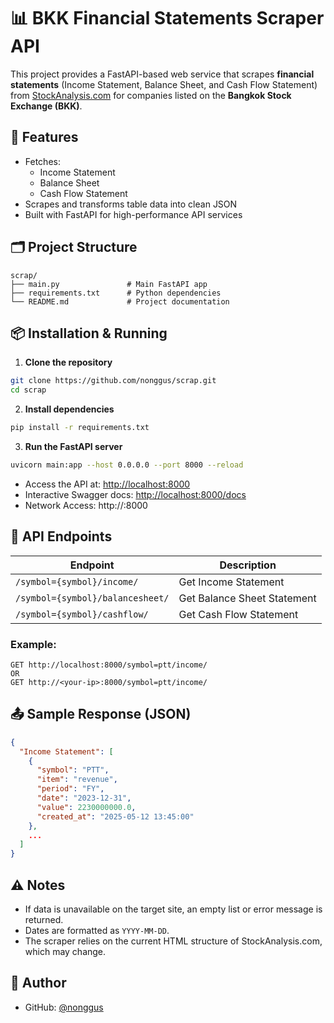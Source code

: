 # 📊 BKK Financial Statements Scraper API

This project provides a FastAPI-based web service that scrapes **financial statements** (Income Statement, Balance Sheet, and Cash Flow Statement) from [StockAnalysis.com](https://stockanalysis.com) for companies listed on the **Bangkok Stock Exchange (BKK)**.

## 🚀 Features

- Fetches:
  - Income Statement
  - Balance Sheet
  - Cash Flow Statement
- Scrapes and transforms table data into clean JSON
- Built with FastAPI for high-performance API services

## 🗂️ Project Structure

```
scrap/
├── main.py               # Main FastAPI app
├── requirements.txt      # Python dependencies
└── README.md             # Project documentation
```

## 📦 Installation & Running

1. **Clone the repository**

```bash
git clone https://github.com/nonggus/scrap.git
cd scrap
```

2. **Install dependencies**

```bash
pip install -r requirements.txt
```

3. **Run the FastAPI server**

```bash
uvicorn main:app --host 0.0.0.0 --port 8000 --reload
```

- Access the API at: [http://localhost:8000](http://localhost:8000)
- Interactive Swagger docs: [http://localhost:8000/docs](http://localhost:8000/docs)
- Network Access: http://<your-ip>:8000

## 🔌 API Endpoints

| Endpoint | Description |
|----------|-------------|
| `/symbol={symbol}/income/`       | Get Income Statement |
| `/symbol={symbol}/balancesheet/` | Get Balance Sheet Statement |
| `/symbol={symbol}/cashflow/`     | Get Cash Flow Statement |

### Example:

```
GET http://localhost:8000/symbol=ptt/income/
OR
GET http://<your-ip>:8000/symbol=ptt/income/
```

## 📤 Sample Response (JSON)

```json
{
  "Income Statement": [
    {
      "symbol": "PTT",
      "item": "revenue",
      "period": "FY",
      "date": "2023-12-31",
      "value": 2230000000.0,
      "created_at": "2025-05-12 13:45:00"
    },
    ...
  ]
}
```

## ⚠️ Notes

- If data is unavailable on the target site, an empty list or error message is returned.
- Dates are formatted as `YYYY-MM-DD`.
- The scraper relies on the current HTML structure of StockAnalysis.com, which may change.

## 🙋 Author

- GitHub: [@nonggus](https://github.com/nonggus)
